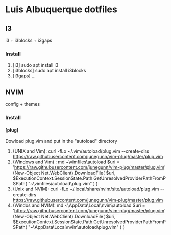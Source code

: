 # Luis Albuquerque dotfiles

## I3
i3 + i3blocks + i3gaps

### Install
1. [i3] sudo apt install i3
2. [i3blocks] sudo apt install i3blocks
3. [i3gaps] ...

## NVIM
config + themes

### Install
#### [plug]
Dowload plug.vim and put in the "autoload" directory

1. (UNIX and Vim): curl -fLo ~/.vim/autoload/plug.vim --create-dirs \
                https://raw.githubusercontent.com/junegunn/vim-plug/master/plug.vim
2. (Windows and Vim) : md ~\vimfiles\autoload
$uri = 'https://raw.githubusercontent.com/junegunn/vim-plug/master/plug.vim'
(New-Object Net.WebClient).DownloadFile(
  $uri,
  $ExecutionContext.SessionState.Path.GetUnresolvedProviderPathFromPSPath(
    "~\vimfiles\autoload\plug.vim"
  )
)
3. (Unix and NVIM): curl -fLo ~/.local/share/nvim/site/autoload/plug.vim --create-dirs \
    https://raw.githubusercontent.com/junegunn/vim-plug/master/plug.vim
4. (Windos and NVIM): md ~\AppData\Local\nvim\autoload
$uri = 'https://raw.githubusercontent.com/junegunn/vim-plug/master/plug.vim'
(New-Object Net.WebClient).DownloadFile(
  $uri,
  $ExecutionContext.SessionState.Path.GetUnresolvedProviderPathFromPSPath(
    "~\AppData\Local\nvim\autoload\plug.vim"
  )
)

